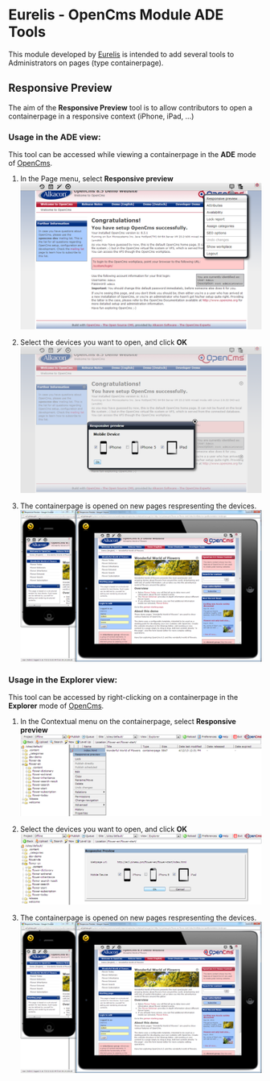 Eurelis - OpenCms Module ADE Tools
==================================

This module developed by [Eurelis][eurelis] is intended to add several tools to Administrators on pages (type containerpage).


Responsive Preview
-----------------------------------------------------------------
The aim of the **Responsive Preview** tool is to allow contributors to open a containerpage in a responsive context (iPhone, iPad, ...)

### Usage in the ADE view:
This tool can be accessed while viewing a containerpage in the **ADE** mode of [OpenCms][opencms].

1. In the Page menu, select **Responsive preview**
![usage-ade-01]

2. Select the devices you want to open, and click **OK**
![usage-ade-02]

3. The containerpage is opened on new pages respresenting the devices.
![usage-ade-03]


### Usage in the Explorer view:
This tool can be accessed by right-clicking on a containerpage in the **Explorer** mode of [OpenCms][opencms].

1. In the Contextual menu on the containerpage, select **Responsive preview**
![usage-contextual-01]

2. Select the devices you want to open, and click **OK**
![usage-contextual-02]

3. The containerpage is opened on new pages respresenting the devices.
![usage-contextual-03]


[eurelis]: http://www.eurelis.com "Agitateur de Technologies"
[opencms]: http://www.opencms.org/ "OpenCms"

[usage-ade-01]: /etc/images/usage-ade-01.png "System Information"
[usage-ade-02]: /etc/images/usage-ade-02.png "File Information"
[usage-ade-03]: /etc/images/usage-ade-03.png "Overview"

[usage-contextual-01]: /etc/images/usage-contextual-01.png "Contextual menu"
[usage-contextual-02]: /etc/images/usage-contextual-02.png "Memory"
[usage-contextual-03]: /etc/images/usage-contextual-03.png "Database Pools"


